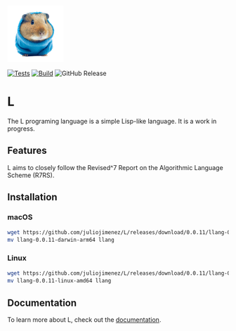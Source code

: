 <img alt="lemmy" src="images/lemmy.png" width="128" />

[![Tests](https://github.com/juliojimenez/L/actions/workflows/tests.yml/badge.svg)](https://github.com/juliojimenez/L/actions/workflows/tests.yml) [![Build](https://github.com/juliojimenez/L/actions/workflows/release.yml/badge.svg)](https://github.com/juliojimenez/L/actions/workflows/release.yml) ![GitHub Release](https://img.shields.io/github/v/release/juliojimenez/L)

# L

The L programing language is a simple Lisp-like language. It is a work in progress.

## Features

L aims to closely follow the Revised^7 Report on the Algorithmic Language Scheme (R7RS).

## Installation

### macOS

```bash
wget https://github.com/juliojimenez/L/releases/download/0.0.11/llang-0.0.11-darwin-arm64
mv llang-0.0.11-darwin-arm64 llang
```

### Linux

```bash
wget https://github.com/juliojimenez/L/releases/download/0.0.11/llang-0.0.11-linux-amd64
mv llang-0.0.11-linux-amd64 llang
```

## Documentation

To learn more about L, check out the [documentation](https://llang.dev).
